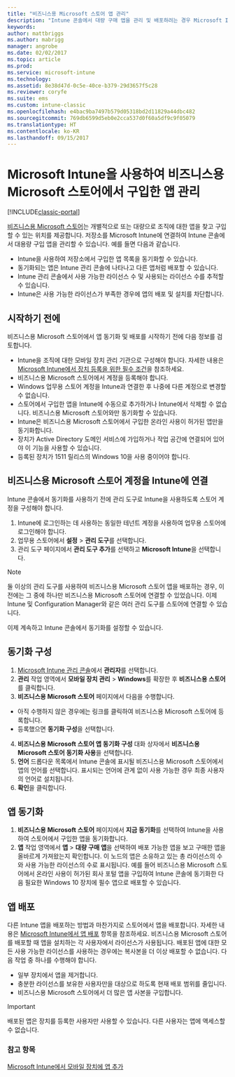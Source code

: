 ```yaml
---
title: "비즈니스용 Microsoft 스토어 앱 관리"
description: "Intune 콘솔에서 대량 구매 앱을 관리 및 배포하려는 경우 Microsoft Intune을 비즈니스용 Microsoft 스토어에 연결"
keywords: 
author: mattbriggs
ms.author: mabrigg
manager: angrobe
ms.date: 02/02/2017
ms.topic: article
ms.prod: 
ms.service: microsoft-intune
ms.technology: 
ms.assetid: 8e38d47d-0c5e-40ce-b379-29d3657f5c28
ms.reviewer: coryfe
ms.suite: ems
ms.custom: intune-classic
ms.openlocfilehash: e4bac9ba7497b579d05318bd2d11829a44dbc482
ms.sourcegitcommit: 769db6599d5eb0e2cca537d0f60a5df9c9f05079
ms.translationtype: HT
ms.contentlocale: ko-KR
ms.lasthandoff: 09/15/2017
---
```

# <a name="manage-apps-you-purchased-from-the-microsoft-store-for-business-with-microsoft-intune"></a>Microsoft Intune을 사용하여 비즈니스용 Microsoft 스토어에서 구입한 앱 관리

[!INCLUDE[classic-portal](../includes/classic-portal.md)]

[비즈니스용 Microsoft 스토어](https://www.microsoft.com/business-store)는 개별적으로 또는 대량으로 조직에 대한 앱을 찾고 구입할 수 있는 위치를 제공합니다. 저장소를 Microsoft Intune에 연결하여 Intune 콘솔에서 대용량 구입 앱을 관리할 수 있습니다. 예를 들면 다음과 같습니다.
* Intune을 사용하여 저장소에서 구입한 앱 목록을 동기화할 수 있습니다.
* 동기화되는 앱은 Intune 관리 콘솔에 나타나고 다른 앱처럼 배포할 수 있습니다.
* Intune 관리 콘솔에서 사용 가능한 라이선스 수 및 사용되는 라이선스 수를 추적할 수 있습니다.
* Intune은 사용 가능한 라이선스가 부족한 경우에 앱의 배포 및 설치를 차단합니다.

## <a name="before-you-start"></a>시작하기 전에
비즈니스용 Microsoft 스토어에서 앱 동기화 및 배포를 시작하기 전에 다음 정보를 검토합니다.
* Intune을 조직에 대한 모바일 장치 관리 기관으로 구성해야 합니다. 자세한 내용은 [Microsoft Intune에서 장치 등록을 위한 필수 조건](prerequisites-for-enrollment.md)을 참조하세요.
* 비즈니스용 Microsoft 스토어에서 계정을 등록해야 합니다.
* Windows 업무용 스토어 계정을 Intune과 연결한 후 나중에 다른 계정으로 변경할 수 없습니다.
* 스토어에서 구입한 앱을 Intune에 수동으로 추가하거나 Intune에서 삭제할 수 없습니다. 비즈니스용 Microsoft 스토어와만 동기화할 수 있습니다.
* Intune은 비즈니스용 Microsoft 스토어에서 구입한 온라인 사용이 허가된 앱만을 동기화합니다.
* 장치가 Active Directory 도메인 서비스에 가입하거나 작업 공간에 연결되어 있어야 이 기능을 사용할 수 있습니다.
* 등록된 장치가 1511 릴리스의 Windows 10을 사용 중이어야 합니다.

## <a name="associate-your-microsoft-store-for-business-account-with-intune"></a>비즈니스용 Microsoft 스토어 계정을 Intune에 연결
Intune 콘솔에서 동기화를 사용하기 전에 관리 도구로 Intune을 사용하도록 스토어 계정을 구성해야 합니다.
1. Intune에 로그인하는 데 사용하는 동일한 테넌트 계정을 사용하여 업무용 스토어에 로그인해야 합니다.
2. 업무용 스토어에서 **설정** > **관리 도구**를 선택합니다.
3. 관리 도구 페이지에서 **관리 도구 추가**를 선택하고 **Microsoft Intune**을 선택합니다.

> [!NOTE]
> 둘 이상의 관리 도구를 사용하여 비즈니스용 Microsoft 스토어 앱을 배포하는 경우, 이전에는 그 중에 하나만 비즈니스용 Microsoft 스토어에 연결할 수 있었습니다. 이제 Intune 및 Configuration Manager와 같은 여러 관리 도구를 스토어에 연결할 수 있습니다.

이제 계속하고 Intune 콘솔에서 동기화를 설정할 수 있습니다.

## <a name="configure-synchronization"></a>동기화 구성

1. [Microsoft Intune 관리 콘솔](https://manage.microsoft.com)에서 **관리자**를 선택합니다.
2. **관리** 작업 영역에서 **모바일 장치 관리**  >  **Windows**를 확장한 후 **비즈니스용 스토어**를 클릭합니다.
3. **비즈니스용 Microsoft 스토어** 페이지에서 다음을 수행합니다.
 * 아직 수행하지 않은 경우에는 링크를 클릭하여 비즈니스용 Microsoft 스토어에 등록합니다.
 * 등록했으면 **동기화 구성**을 선택합니다.
4. **비즈니스용 Microsoft 스토어 앱 동기화 구성** 대화 상자에서 **비즈니스용 Microsoft 스토어 동기화 사용**을 선택합니다.
5. **언어** 드롭다운 목록에서 Intune 콘솔에 표시될 비즈니스용 Microsoft 스토어에서 앱의 언어를 선택합니다. 표시되는 언어에 관계 없이 사용 가능한 경우 최종 사용자의 언어로 설치됩니다.
6. **확인**을 클릭합니다.

## <a name="synchronize-apps"></a>앱 동기화

1. **비즈니스용 Microsoft 스토어** 페이지에서 **지금 동기화**를 선택하여 Intune을 사용하여 스토어에서 구입한 앱을 동기화합니다.
2. **앱** 작업 영역에서 **앱** > **대량 구매 앱**을 선택하여 배포 가능한 앱을 보고 구매한 앱을 올바르게 가져왔는지 확인합니다. 이 노드의 앱은 소유하고 있는 총 라이선스의 수와 사용 가능한 라이선스의 수로 표시됩니다.
예를 들어 비즈니스용 Microsoft 스토어에서 온라인 사용이 허가된 회사 포털 앱을 구입하여 Intune 콘솔에 동기화한 다음 필요한 Windows 10 장치에 필수 앱으로 배포할 수 있습니다. 


## <a name="deploy-apps"></a>앱 배포

다른 Intune 앱을 배포하는 방법과 마찬가지로 스토어에서 앱을 배포합니다. 자세한 내용은 [Microsoft Intune에서 앱 배포](deploy-apps-in-microsoft-intune.md) 항목을 참조하세요.
비즈니스용 Microsoft 스토어를 배포할 때 앱을 설치하는 각 사용자에서 라이선스가 사용됩니다. 배포된 앱에 대한 모든 사용 가능한 라이선스를 사용하는 경우에는 복사본을 더 이상 배포할 수 없습니다. 다음 작업 중 하나를 수행해야 합니다.
* 일부 장치에서 앱을 제거합니다.
* 충분한 라이선스를 보유한 사용자만을 대상으로 하도록 현재 배포 범위를 줄입니다.
* 비즈니스용 Microsoft 스토어에서 더 많은 앱 사본을 구입합니다.

> [!Important]
> 배포된 앱은 장치를 등록한 사용자만 사용할 수 있습니다. 다른 사용자는 앱에 액세스할 수 없습니다.


### <a name="see-also"></a>참고 항목
[Microsoft Intune에서 모바일 장치에 앱 추가](add-apps-for-mobile-devices-in-microsoft-intune.md)
